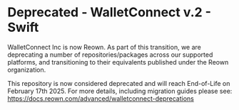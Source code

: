 #  Deprecated - WalletConnect v.2 - Swift

WalletConnect Inc is now Reown. As part of this transition, we are deprecating a number of repositories/packages across our supported platforms, and transitioning to their equivalents published under the Reown organization.

This repository is now considered deprecated and will reach End-of-Life on February 17th 2025. For more details, including migration guides please see: https://docs.reown.com/advanced/walletconnect-deprecations
